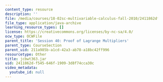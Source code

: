 ```yaml
---
content_type: resource
description: ''
file: /media/courses/18-02sc-multivariable-calculus-fall-2010/2411862df545646f19093d8f74cca30c_jcbwt363.jar
file_type: application/java-archive
learning_resource_types: []
license: https://creativecommons.org/licenses/by-nc-sa/4.0/
ocw_type: OCWFile
parent_title: 'Session 40: Proof of Lagrange Multipliers'
parent_type: CourseSection
parent_uid: 211a985b-a1cd-42a3-ab78-a18bc42ff996
resourcetype: Other
title: jcbwt363.jar
uid: 2411862d-f545-646f-1909-3d8f74cca30c
video_metadata:
  youtube_id: null
---
```

